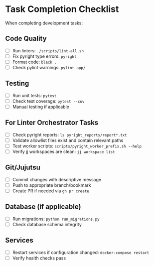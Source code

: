 # Task Completion Checklist

When completing development tasks:

## Code Quality
- [ ] Run linters: `./scripts/lint-all.sh`
- [ ] Fix pyright type errors: `pyright`
- [ ] Format code: `black .`
- [ ] Check pylint warnings: `pylint app/`

## Testing
- [ ] Run unit tests: `pytest`
- [ ] Check test coverage: `pytest --cov`
- [ ] Manual testing if applicable

## For Linter Orchestrator Tasks
- [ ] Check pyright reports: `ls pyright_reports/report*.txt`
- [ ] Validate allowlist files exist and contain relevant paths
- [ ] Test worker scripts: `scripts/pyright_worker_prefix.sh --help`
- [ ] Verify jj workspaces are clean: `jj workspace list`

## Git/Jujutsu
- [ ] Commit changes with descriptive message
- [ ] Push to appropriate branch/bookmark
- [ ] Create PR if needed via `gh pr create`

## Database (if applicable)
- [ ] Run migrations: `python run_migrations.py`
- [ ] Check database schema integrity

## Services
- [ ] Restart services if configuration changed: `docker-compose restart`
- [ ] Verify health checks pass